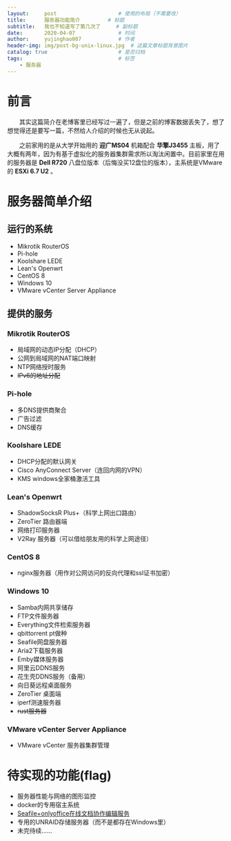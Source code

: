 ```yaml
---
layout:     post   				    # 使用的布局（不需要改）
title:      服务器功能简介			# 标题 
subtitle:   我也不知道写了第几次了		# 副标题
date:       2020-04-07 				# 时间
author:     yujinghao007 			# 作者
header-img: img/post-bg-unix-linux.jpg 	# 这篇文章标题背景图片
catalog: true 						# 是否归档
tags:								# 标签
    - 服务器
---
```


# 前言
&emsp;&emsp;其实这篇简介在老博客里已经写过一遍了，但是之前的博客数据丢失了，想了想觉得还是要写一篇，不然给人介绍的时候也无从说起。

&emsp;&emsp;之前家用的是从大学开始用的 **迎广MS04** 机箱配合 **华擎J3455** 主板，用了大概有两年，因为有基于虚拟化的服务器集群需求所以淘汰闲置中。目前家里在用的服务器是 **Dell R720** 八盘位版本（后悔没买12盘位的版本），主系统是VMware的 **ESXi 6.7 U2** 。

# 服务器简单介绍
## 运行的系统
* Mikrotik RouterOS
* Pi-hole
* Koolshare LEDE
* Lean's Openwrt
* CentOS 8
* Windows 10
* VMware vCenter Server Appliance
## 提供的服务
### Mikrotik RouterOS
* 局域网的动态IP分配（DHCP）
* 公网到局域网的NAT端口映射
* NTP网络授时服务
* ~~IPv6的地址分配~~
### Pi-hole
* 多DNS提供商聚合
* 广告过滤
* DNS缓存
### Koolshare LEDE
* DHCP分配的默认网关
* Cisco AnyConnect Server（连回内网的VPN）
* KMS windows全家桶激活工具
### Lean's Openwrt
* ShadowSocksR Plus+（科学上网出口路由）
* ZeroTier 路由器端
* 网络打印服务器
* V2Ray 服务器（可以借给朋友用的科学上网途径）
### CentOS 8
* nginx服务器（用作对公网访问的反向代理和ssl证书加密）
### Windows 10
* Samba内网共享储存
* FTP文件服务器
* Everything文件检索服务器
* qbittorrent pt做种
* Seafile网盘服务器
* Aria2下载服务器
* Emby媒体服务器
* 阿里云DDNS服务
* 花生壳DDNS服务（备用）
* 向日葵远程桌面服务
* ZeroTier 桌面端
* iperf测速服务器
* ~~rust服务器~~
### VMware vCenter Server Appliance
* VMware vCenter 服务器集群管理

# 待实现的功能(flag)
* 服务器性能与网络的图形监控
* docker的专用宿主系统
* [Seafile+onlyoffice在线文档协作编辑服务](https://blog.yujinghao007.top/2020/03/22/%E4%B8%80%E6%AC%A1%E5%A4%B1%E8%B4%A5%E7%9A%84seafile%E9%83%A8%E7%BD%B2%E7%BB%8F%E5%8E%86/)
* 专用的UNRAID存储服务器（而不是都存在Windows里）
* 未完待续......